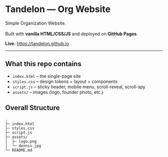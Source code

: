 # Tandelon — Org Website
Simple Organization Website. <br>  
Built with **vanilla HTML/CSS/JS** and deployed on **GitHub Pages**. <br>

**Live:** https://tandelon.github.io

---

## What this repo contains
- `index.html` – the single-page site
- `styles.css` – design tokens + layout + components
- `script.js` – sticky header, mobile menu, scroll-reveal, scroll-spy
- `assets/` – images (logo, founder photo, etc.)

## Overall Structure
```
.
├─ index.html
├─ styles.css
├─ script.js
├─ assets/
│  ├─ logo.png
│  └─ dennis.jpg
└─ README.md
```